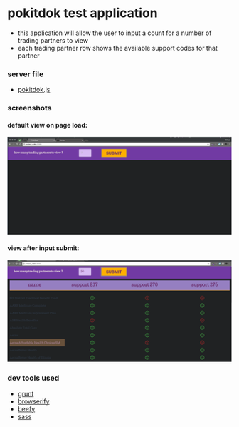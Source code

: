 # pokitdok test application
- this application will allow the user to input a count for a number of trading partners to view
- each trading partner row shows the available support codes for that partner

### server file
- [pokitdok.js](https://github.com/mmcgraw73/project_x/blob/pokitdok/pokitdok.js)

### screenshots
#### default view on page load:
![alt tag](img/pokitdok-default-view.png)
#### view after input submit:
![alt tag](img/pokitdok-50.png)

### dev tools used
+ [grunt](http://gruntjs.com/)
+ [browserify](http://browserify.org/)
+ [beefy](http://didact.us/beefy/)
+ [sass](http://sass-lang.com/)
